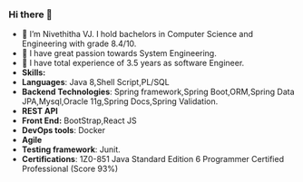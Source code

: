 ### Hi there 👋



- 🔭 I’m Nivethitha VJ. I hold bachelors in Computer Science and Engineering with grade 8.4/10. 
- 🌱 I have great passion towards System Engineering.
- 👯 I have total experience of 3.5 years as software Engineer.
- **Skills:**
- **Languages**: Java 8,Shell Script,PL/SQL
- **Backend Technologies**: Spring framework,Spring Boot,ORM,Spring Data JPA,Mysql,Oracle 11g,Spring Docs,Spring Validation.
- **REST API**
- **Front End:** BootStrap,React JS
- **DevOps tools**: Docker
- **Agile**
- **Testing framework**: Junit.
- **Certifications**: 1Z0-851 Java Standard Edition 6 Programmer Certified Professional (Score 93%)

